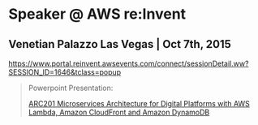 # Speaker @ AWS re:Invent

## Venetian Palazzo Las Vegas | Oct 7th, 2015
https://www.portal.reinvent.awsevents.com/connect/sessionDetail.ww?SESSION_ID=1646&tclass=popup

> Powerpoint Presentation:
>
> [ARC201 Microservices Architecture for Digital Platforms with AWS Lambda, Amazon CloudFront and Amazon DynamoDB](http://www.slideshare.net/mitocgroup/arc201-microservices-architecture-aws-reinvent-2015)
